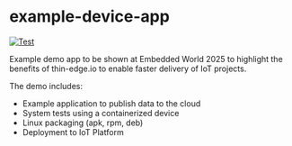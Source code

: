 # example-device-app

[![Test](https://github.com/thin-edge/example-device-app/actions/workflows/test.yaml/badge.svg)](https://github.com/thin-edge/example-device-app/actions/workflows/test.yaml)

Example demo app to be shown at Embedded World 2025 to highlight the benefits of thin-edge.io to enable faster delivery of IoT projects.

The demo includes:

* Example application to publish data to the cloud
* System tests using a containerized device
* Linux packaging (apk, rpm, deb)
* Deployment to IoT Platform
